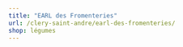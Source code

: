 ```yaml
---
title: "EARL des Fromenteries"
url: /clery-saint-andre/earl-des-fromenteries/
shop: légumes
---
```

